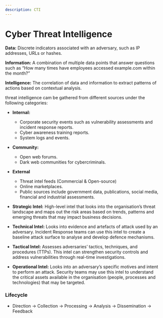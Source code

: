 ```yaml
---
description: CTI
---
```


# Cyber Threat Intelligence

**Data:** Discrete indicators associated with an adversary, such as IP addresses, URLs or hashes.

**Information:** A combination of multiple data points that answer questions such as “How many times have employees accessed example.com within the month?”

**Intelligence:** The correlation of data and information to extract patterns of actions based on contextual analysis.



threat intelligence cam be gathered from different sources under the following categories:

* **Internal:**
  * Corporate security events such as vulnerability assessments and incident response reports.
  * Cyber awareness training reports.
  * System logs and events.
* **Community:**
  * Open web forums.
  * Dark web communities for cybercriminals.
*   **External**

    * Threat intel feeds (Commercial & Open-source)
    * Online marketplaces.
    * Public sources include government data, publications, social media, financial and industrial assessments.


* **Strategic Intel:** High-level intel that looks into the organisation’s threat landscape and maps out the risk areas based on trends, patterns and emerging threats that may impact business decisions.
* **Technical Intel:** Looks into evidence and artefacts of attack used by an adversary. Incident Response teams can use this intel to create a baseline attack surface to analyse and develop defence mechanisms.
* **Tactical Intel:** Assesses adversaries’ tactics, techniques, and procedures (TTPs). This intel can strengthen security controls and address vulnerabilities through real-time investigations.
* **Operational Intel:** Looks into an adversary’s specific motives and intent to perform an attack. Security teams may use this intel to understand the critical assets available in the organisation (people, processes and technologies) that may be targeted.



### Lifecycle

* Direction -> Collection -> Processing -> Analysis -> Dissemination -> Feedback
